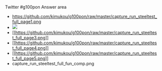 Twitter #g100pon Answer area

* https://github.com/kimukou/g100pon/raw/master/capture_run_steeltest_full_page1.png
* <image src="https://github.com/kimukou/g100pon/raw/master/capture_run_steeltest_full_page2.png"/>
* [[https://github.com/kimukou/g100pon/raw/master/capture_run_steeltest_full_page3.png]]
* [[https://github.com/kimukou/g100pon/raw/master/capture_run_steeltest_full_page4.png]]
* [[https://github.com/kimukou/g100pon/raw/master/capture_run_steeltest_full_page5.png]]
* capture_run_steeltest_full_fun_comp.png

